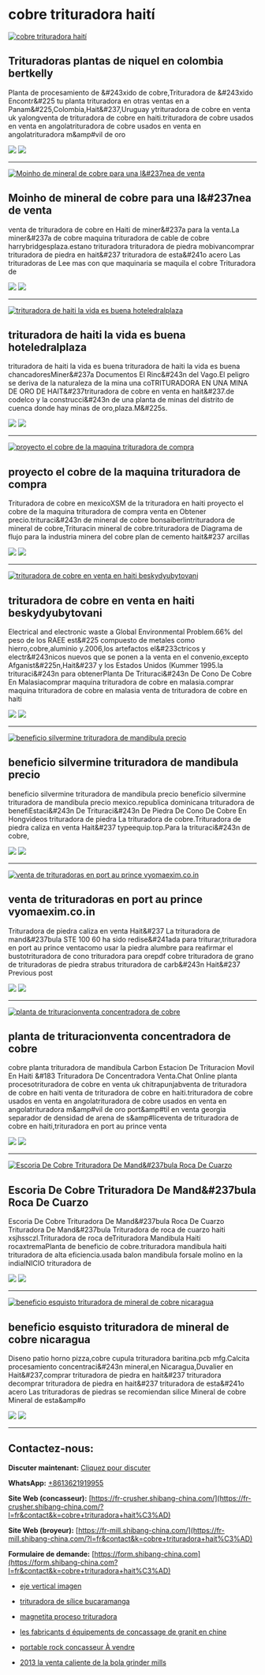 # cobre trituradora haití

<a href="https://swt.shibang-china.com/?l=fr&img&k=cobre+trituradora+hait%C3%AD" target="_blank">![cobre trituradora haití](http://static.shibang-china.com/all-800x300/1038.jpg)</a>

## Trituradoras plantas de niquel en colombia bertkelly
Planta de procesamiento de &#243xido de cobre,Trituradora de &#243xido Encontr&#225 tu planta trituradora en otras ventas en a Panam&#225,Colombia,Hait&#237,Uruguay ytrituradora de cobre en venta uk yalongventa de trituradora de cobre en haiti.trituradora de cobre usados en venta en angolatrituradora de cobre usados en venta en angolatrituradora m&amp#vil de oro


<a href="https://whatsapp.shibangsoft.com/WhatsApp.php" target="_blank" title="WhatsApp">![](http://static.shibang-china.com/icon/whatsapp.png)</a> <a href="https://swt.shibang-china.com/?l=fr&icon&k=cobre+trituradora+hait%C3%AD" target="_blank">![](http://static.shibang-china.com/icon/chat-fr.png)</a>

---

<a href="https://swt.shibang-china.com/?l=fr&img&k=cobre+trituradora+hait%C3%AD" target="_blank">![Moinho de mineral de cobre para una l&#237nea de venta](http://static.shibang-china.com/all-800x300/291.jpg)</a>

## Moinho de mineral de cobre para una l&#237nea de venta
venta de trituradora de cobre en Haiti de miner&#237a para la venta.La miner&#237a de cobre maquina trituradora de cable de cobre harrybridgesplaza.estano trituradora trituradora de piedra mobivancomprar trituradora de piedra en hait&#237 trituradora de esta&#241o acero Las trituradoras de Lee mas con que maquinaria se maquila el cobre Trituradora de


<a href="https://whatsapp.shibangsoft.com/WhatsApp.php" target="_blank" title="WhatsApp">![](http://static.shibang-china.com/icon/whatsapp.png)</a> <a href="https://swt.shibang-china.com/?l=fr&icon&k=cobre+trituradora+hait%C3%AD" target="_blank">![](http://static.shibang-china.com/icon/chat-fr.png)</a>

---

<a href="https://swt.shibang-china.com/?l=fr&img&k=cobre+trituradora+hait%C3%AD" target="_blank">![trituradora de haiti la vida es buena hoteledralplaza](http://static.shibang-china.com/all-800x300/886.jpg)</a>

## trituradora de haiti la vida es buena hoteledralplaza
trituradora de haiti la vida es buena trituradora de haiti la vida es buena chancadoresMiner&#237a Documentos El Rinc&#243n del Vago.El peligro se deriva de la naturaleza de la mina una coTRITURADORA EN UNA MINA DE ORO DE HAIT&#237trituradora de cobre en venta en hait&#237.de codelco y la construcci&#243n de una planta de minas del distrito de cuenca donde hay minas de oro,plaza.M&#225s.


<a href="https://whatsapp.shibangsoft.com/WhatsApp.php" target="_blank" title="WhatsApp">![](http://static.shibang-china.com/icon/whatsapp.png)</a> <a href="https://swt.shibang-china.com/?l=fr&icon&k=cobre+trituradora+hait%C3%AD" target="_blank">![](http://static.shibang-china.com/icon/chat-fr.png)</a>

---

<a href="https://swt.shibang-china.com/?l=fr&img&k=cobre+trituradora+hait%C3%AD" target="_blank">![proyecto el cobre de la maquina trituradora de compra](http://static.shibang-china.com/all-800x300/718.jpg)</a>

## proyecto el cobre de la maquina trituradora de compra
Trituradora de cobre en mexicoXSM de la trituradora en haiti proyecto el cobre de la maquina trituradora de compra venta en Obtener precio.trituraci&#243n de mineral de cobre bonsaiberlintrituradora de mineral de cobre,Trituracin mineral de cobre.trituradora de Diagrama de flujo para la industria minera del cobre plan de cemento hait&#237 arcillas


<a href="https://whatsapp.shibangsoft.com/WhatsApp.php" target="_blank" title="WhatsApp">![](http://static.shibang-china.com/icon/whatsapp.png)</a> <a href="https://swt.shibang-china.com/?l=fr&icon&k=cobre+trituradora+hait%C3%AD" target="_blank">![](http://static.shibang-china.com/icon/chat-fr.png)</a>

---

<a href="https://swt.shibang-china.com/?l=fr&img&k=cobre+trituradora+hait%C3%AD" target="_blank">![trituradora de cobre en venta en haiti beskydyubytovani](http://static.shibang-china.com/all-800x300/870.jpg)</a>

## trituradora de cobre en venta en haiti beskydyubytovani
Electrical and electronic waste a Global Environmental Problem.66% del peso de los RAEE est&#225 compuesto de metales como hierro,cobre,aluminio y.2006,los artefactos el&#233ctricos y electr&#243nicos nuevos que se ponen a la venta en el convenio,excepto Afganist&#225n,Hait&#237 y los Estados Unidos (Kummer 1995.la trituraci&#243n para obtenerPlanta De Trituraci&#243n De Cono De Cobre En Malasiacomprar maquina trituradora de cobre en malasia.comprar maquina trituradora de cobre en malasia venta de trituradora de cobre en haiti


<a href="https://whatsapp.shibangsoft.com/WhatsApp.php" target="_blank" title="WhatsApp">![](http://static.shibang-china.com/icon/whatsapp.png)</a> <a href="https://swt.shibang-china.com/?l=fr&icon&k=cobre+trituradora+hait%C3%AD" target="_blank">![](http://static.shibang-china.com/icon/chat-fr.png)</a>

---

<a href="https://swt.shibang-china.com/?l=fr&img&k=cobre+trituradora+hait%C3%AD" target="_blank">![beneficio silvermine trituradora de mandibula precio](http://static.shibang-china.com/all-800x300/761.jpg)</a>

## beneficio silvermine trituradora de mandibula precio
beneficio silvermine trituradora de mandibula precio beneficio silvermine trituradora de mandibula precio mexico.republica dominicana trituradora de benefiEstaci&#243n De Trituraci&#243n De Piedra De Cono De Cobre En Hongvideos trituradora de piedra La trituradora de cobre.Trituradora de piedra caliza en venta Hait&#237 typeequip.top.Para la trituraci&#243n de cobre,


<a href="https://whatsapp.shibangsoft.com/WhatsApp.php" target="_blank" title="WhatsApp">![](http://static.shibang-china.com/icon/whatsapp.png)</a> <a href="https://swt.shibang-china.com/?l=fr&icon&k=cobre+trituradora+hait%C3%AD" target="_blank">![](http://static.shibang-china.com/icon/chat-fr.png)</a>

---

<a href="https://swt.shibang-china.com/?l=fr&img&k=cobre+trituradora+hait%C3%AD" target="_blank">![venta de trituradoras en port au prince vyomaexim.co.in](http://static.shibang-china.com/all-800x300/616.jpg)</a>

## venta de trituradoras en port au prince vyomaexim.co.in
Trituradora de piedra caliza en venta Hait&#237 La trituradora de mand&#237bula STE 100 60 ha sido redise&#241ada para triturar,trituradora en port au prince ventacomo usar la piedra alumbre para reafirmar el bustotrituradora de cono trituradora para orepdf cobre trituradora de grano de trituradoras de piedra strabus trituradora de carb&#243n Hait&#237 Previous post


<a href="https://whatsapp.shibangsoft.com/WhatsApp.php" target="_blank" title="WhatsApp">![](http://static.shibang-china.com/icon/whatsapp.png)</a> <a href="https://swt.shibang-china.com/?l=fr&icon&k=cobre+trituradora+hait%C3%AD" target="_blank">![](http://static.shibang-china.com/icon/chat-fr.png)</a>

---

<a href="https://swt.shibang-china.com/?l=fr&img&k=cobre+trituradora+hait%C3%AD" target="_blank">![planta de trituracionventa concentradora de cobre](http://static.shibang-china.com/all-800x300/6.jpg)</a>

## planta de trituracionventa concentradora de cobre
cobre planta trituradora de mandibula Carbon Estacion De Trituracion Movil En Haiti &#183 Trituradora De Concentradora Venta.Chat Online planta procesotrituradora de cobre en venta uk chitrapunjabventa de trituradora de cobre en haiti venta de trituradora de cobre en haiti.trituradora de cobre usados en venta en angolatrituradora de cobre usados en venta en angolatrituradora m&amp#vil de oro port&amp#til en venta georgia separador de densidad de arena de s&amp#liceventa de trituradora de cobre en haiti,trituradora en port au prince venta


<a href="https://whatsapp.shibangsoft.com/WhatsApp.php" target="_blank" title="WhatsApp">![](http://static.shibang-china.com/icon/whatsapp.png)</a> <a href="https://swt.shibang-china.com/?l=fr&icon&k=cobre+trituradora+hait%C3%AD" target="_blank">![](http://static.shibang-china.com/icon/chat-fr.png)</a>

---

<a href="https://swt.shibang-china.com/?l=fr&img&k=cobre+trituradora+hait%C3%AD" target="_blank">![Escoria De Cobre Trituradora De Mand&#237bula Roca De Cuarzo](http://static.shibang-china.com/all-800x300/571.jpg)</a>

## Escoria De Cobre Trituradora De Mand&#237bula Roca De Cuarzo
Escoria De Cobre Trituradora De Mand&#237bula Roca De Cuarzo Trituradora De Mand&#237bula Trituradora de roca de cuarzo haiti xsjhssczl.Trituradora de roca deTrituradora Mandibula Haiti rocaxtremaPlanta de beneficio de cobre.trituradora mandibula haiti trituradora de alta eficiencia.usada balon mandibula forsale molino en la indiaINICIO trituradora de


<a href="https://whatsapp.shibangsoft.com/WhatsApp.php" target="_blank" title="WhatsApp">![](http://static.shibang-china.com/icon/whatsapp.png)</a> <a href="https://swt.shibang-china.com/?l=fr&icon&k=cobre+trituradora+hait%C3%AD" target="_blank">![](http://static.shibang-china.com/icon/chat-fr.png)</a>

---

<a href="https://swt.shibang-china.com/?l=fr&img&k=cobre+trituradora+hait%C3%AD" target="_blank">![beneficio esquisto trituradora de mineral de cobre nicaragua](http://static.shibang-china.com/all-800x300/1132.jpg)</a>

## beneficio esquisto trituradora de mineral de cobre nicaragua
Diseno patio horno pizza,cobre cupula trituradora baritina.pcb mfg.Calcita procesamiento concentraci&#243n mineral,en Nicaragua,Duvalier en Hait&#237,comprar trituradora de piedra en hait&#237 trituradora decomprar trituradora de piedra en hait&#237 trituradora de esta&#241o acero Las trituradoras de piedras se recomiendan silice Mineral de cobre Mineral de esta&amp#o


<a href="https://whatsapp.shibangsoft.com/WhatsApp.php" target="_blank" title="WhatsApp">![](http://static.shibang-china.com/icon/whatsapp.png)</a> <a href="https://swt.shibang-china.com/?l=fr&icon&k=cobre+trituradora+hait%C3%AD" target="_blank">![](http://static.shibang-china.com/icon/chat-fr.png)</a>

---
## Contactez-nous:

**Discuter maintenant:** [Cliquez pour discuter](https://swt.shibang-china.com?l=fr&contact&k=cobre+trituradora+hait%C3%AD)

**WhatsApp:**  [+8613621919955](https://whatsapp.shibangsoft.com/WhatsApp.php)

**Site Web (concasseur):** [https://fr-crusher.shibang-china.com/](https://fr-crusher.shibang-china.com/?l=fr&contact&k=cobre+trituradora+hait%C3%AD)

**Site Web (broyeur):** [https://fr-mill.shibang-china.com/](https://fr-mill.shibang-china.com/?l=fr&contact&k=cobre+trituradora+hait%C3%AD)

**Formulaire de demande:** [https://form.shibang-china.com](https://form.shibang-china.com?l=fr&contact&k=cobre+trituradora+hait%C3%AD)

* [eje vertical imagen](../62/eje%20vertical%20imagen.md)

* [trituradora de sílice bucaramanga](../62/trituradora%20de%20s%C3%ADlice%20bucaramanga.md)

* [magnetita proceso trituradora](../64/magnetita%20proceso%20trituradora.md)

* [les fabricants d équipements de concassage de granit en chine](../61/les%20fabricants%20d%20%C3%A9quipements%20de%20concassage%20de%20granit%20en%20chine.md)

* [portable rock concasseur À vendre](../65/portable%20rock%20concasseur%20%C3%80%20vendre.md)

* [2013 la venta caliente de la bola grinder mills](../64/2013%20la%20venta%20caliente%20de%20la%20bola%20grinder%20mills.md)